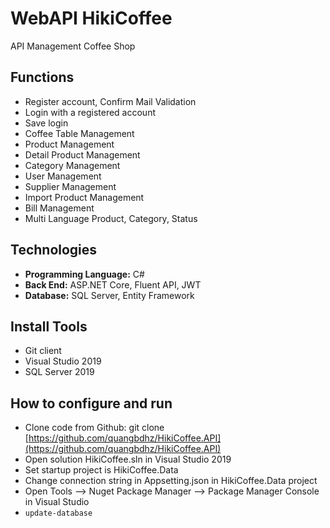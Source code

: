 # WebAPI HikiCoffee

API Management Coffee Shop

## Functions

* Register account, Confirm Mail Validation
* Login with a registered account
* Save login
* Coffee Table Management
* Product Management
* Detail Product Management
* Category Management
* User Management
* Supplier Management
* Import Product Management
* Bill Management
* Multi Language Product, Category, Status

## Technologies

* **Programming Language:** C#
* **Back End:**  ASP.NET Core, Fluent API, JWT
* **Database:** SQL Server, Entity Framework

## Install Tools

- Git client
- Visual Studio 2019
- SQL Server 2019

## How to configure and run

- Clone code from Github: git clone [https://github.com/quangbdhz/HikiCoffee.API](https://github.com/quangbdhz/HikiCoffee.API)
- Open solution HikiCoffee.sln in Visual Studio 2019
- Set startup project is HikiCoffee.Data
- Change connection string in Appsetting.json in HikiCoffee.Data project
- Open Tools --> Nuget Package Manager --> Package Manager Console in Visual Studio
- ```update-database```
